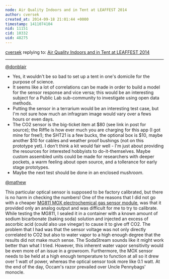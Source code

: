 ```yaml
---
node: Air Quality Indoors and in Tent at LEAFFEST 2014
author: cversek
created_at: 2014-09-18 21:01:44 +0000
timestamp: 1411074104
nid: 11151
cid: 10332
uid: 48275
---
```




[cversek](../profile/cversek) replying to: [Air Quality Indoors and in Tent at LEAFFEST 2014](../notes/cversek/09-18-2014/air-quality-indoors-and-in-tent-at-leaffest-2014)

----
[@donblair](/profile/donblair)

- Yes, it wouldn't be so bad to set up a tent in one's domicile for the purpose of science. 
- It seems like a lot of correlations can be made in order to build a model for the sensor response and vice versa; this would be an interesting subject for a Public Lab sub-community to investigate using open data methods. 
-  Putting the sensor in a terrarium would be an interesting test case, but I'm not sure how much an infragram image would vary over a fews hours or even days. 
- The CO2 sensor is the big-ticket item at $80 (see link in post for source); the Riffle is how ever much you are charging for this app (I got mine for free!); the SHT21 is a few bucks, the optional box is $10, maybe another $10 for cables and weather proof bushings (not on this prototype yet).  I don't think a kit would fair well -  I'm just about providing the resources for interested hobbyists to do-it-themselves.  Maybe custom assembled units could be made for researchers with deeper pockets, a warm feeling about open source, and a tollerance for early stage prototypes. 
- Maybe the next test should be done in an enclosed mush*room*. 

[@mathew](/profile/mathew)

This particular optical sensor is supposed to be factory calibrated, but there is no harm in checking the numbers!  One of the reasons that I did not go with a cheaper [MG811 MOX electrochemical gas sensor module](http://www.dfrobot.com/index.php?route=product/product&product_id=1023), was that it provided only an analog output and was difficult for me to try to calibrate.  While testing the MG811, I sealed it in a container with a known amount of sodium bicarbonate (baking soda) solution and injected an excess of ascorbic acid (could also use vinegar) to cause it to give off CO2.  The problem that I had was that the sensor voltage was not only directly correlated to CO2 but also to water vapor to a high enough degree that the results did not make much sense.  The SodaStream sounds like it might work better than what I tried.  However, this inherent water vapor sensitivity would be even more of an issue in a growroom.  Furthermore, the MOX sensor needs to be held at a high enough temperature to function at all so it drew over 1 watt of power, whereas the optical sensor took more like 0.1 watt.   At the end of the day, Occam's razor prevailed over Uncle Pennybags' monocle.

 